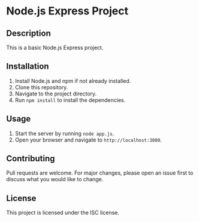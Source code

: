 # Node.js Express Project

## Description
This is a basic Node.js Express project.

## Installation
1. Install Node.js and npm if not already installed.
2. Clone this repository.
3. Navigate to the project directory.
4. Run `npm install` to install the dependencies.

## Usage
1. Start the server by running `node app.js`.
2. Open your browser and navigate to `http://localhost:3000`.

## Contributing
Pull requests are welcome. For major changes, please open an issue first to discuss what you would like to change.

## License
This project is licensed under the ISC license.

